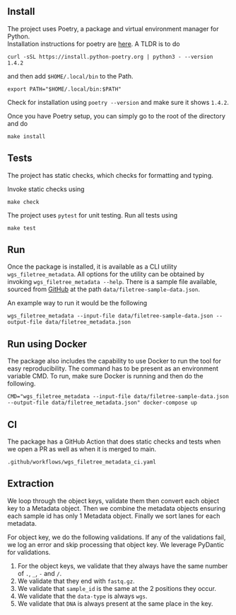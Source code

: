 ## Install

The project uses Poetry, a package and virtual environment manager for Python.  
Installation instructions for poetry are [here](https://python-poetry.org/docs/). 
A TLDR is to do 

```
curl -sSL https://install.python-poetry.org | python3 - --version 1.4.2
```

and then add `$HOME/.local/bin` to the Path. 
```
export PATH="$HOME/.local/bin:$PATH"
```

Check for installation using `poetry --version` and make sure it shows `1.4.2`.

Once you have Poetry setup, you can simply go to the root of the directory and do

```
make install
```

## Tests

The project has static checks, which checks for formatting and typing.

Invoke static checks using

```
make check
```

The project uses `pytest` for unit testing. Run all tests using

```
make test
```


## Run

Once the package is installed, it is available as a CLI utility `wgs_filetree_metadata`.
All options for the utility can be obtained by invoking `wgs_filetree_metadata --help`.
There is a sample file available, sourced from 
[GitHub](https://raw.githubusercontent.com/indivumed/application-exercises/master/filetree-sample-data.json)
at the path `data/filetree-sample-data.json`.

An example way to run it would be the following 

```
wgs_filetree_metadata --input-file data/filetree-sample-data.json --output-file data/filetree_metadata.json 
```


## Run using Docker

The package also includes the capability to use Docker to run the tool for easy reproducibility.
The command has to be present as an environment variable CMD.
To run, make sure Docker is running and then do the following.

```
CMD="wgs_filetree_metadata --input-file data/filetree-sample-data.json --output-file data/filetree_metadata.json" docker-compose up
```

## CI

The package has a GitHub Action that does static checks
and tests when we open a PR as well as when it is merged
to main.

```
.github/workflows/wgs_filetree_metadata_ci.yaml
```


## Extraction

We loop through the object keys, validate them then convert each
object key to a Metadata object. Then we combine the metadata objects
ensuring each sample id has only 1 Metadata object. 
Finally we sort lanes for each metadata.


For object key, we do the following validations.
If any of the validations fail, we log an error and skip processing
that object key.
We leverage PyDantic for validations.

1. For the object keys, we validate that they always have the same number of
`.`, `_`, `-` and `/`.
2. We validate that they end with `fastq.gz`.
3. We validate that `sample_id` is the same at the 2 positions they occur. 
4. We validate that the `data-type` is always `wgs`.
5. We validate that `DNA` is always present at the same place in the key.
